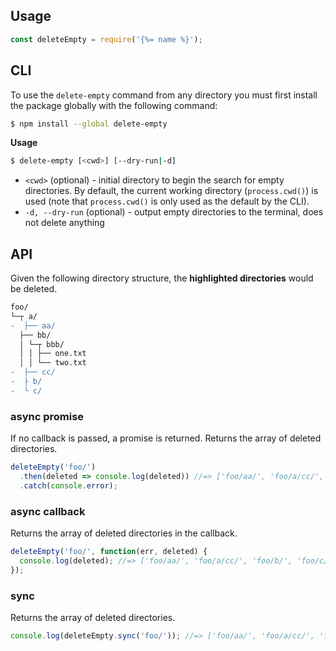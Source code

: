 ## Usage

```js
const deleteEmpty = require('{%= name %}');
```

## CLI

To use the `delete-empty` command from any directory you must first install the package globally with the following command:

```sh
$ npm install --global delete-empty
```

**Usage**

```sh
$ delete-empty [<cwd>] [--dry-run|-d]
```

* `<cwd>` (optional) - initial directory to begin the search for empty directories. By default, the current working directory (`process.cwd()`) is used (note that `process.cwd()` is only used as the default by the CLI).
* `-d, --dry-run` (optional) - output empty directories to the terminal, does not delete anything


## API

Given the following directory structure, the **highlighted directories** would be deleted.

```diff
foo/
└─┬ a/
-  ├── aa/
  ├── bb/
  │ └─┬ bbb/
  │ │ ├── one.txt
  │ │ └── two.txt
-  ├── cc/
-  ├ b/
-  └ c/
```

### async promise

If no callback is passed, a promise is returned. Returns the array of deleted directories.

```js
deleteEmpty('foo/')
  .then(deleted => console.log(deleted)) //=> ['foo/aa/', 'foo/a/cc/', 'foo/b/', 'foo/c/']
  .catch(console.error);
```

### async callback

Returns the array of deleted directories in the callback.

```js
deleteEmpty('foo/', function(err, deleted) {
  console.log(deleted); //=> ['foo/aa/', 'foo/a/cc/', 'foo/b/', 'foo/c/']
});
```

### sync

Returns the array of deleted directories.

```js
console.log(deleteEmpty.sync('foo/')); //=> ['foo/aa/', 'foo/a/cc/', 'foo/b/', 'foo/c/']
```
